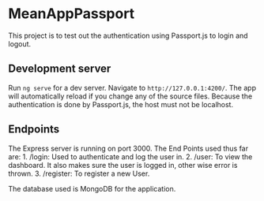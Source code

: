 # MeanAppPassport

This project is to test out the authentication using Passport.js to login and logout.

## Development server

Run `ng serve` for a dev server. Navigate to `http://127.0.0.1:4200/`. The app will automatically reload if you change any of the source files.
Because the authentication is done by Passport.js, the host must not be localhost.

## Endpoints

The Express server is running on port 3000.
The End Points used thus far are:
	1. /login: Used to authenticate and log the user in.
	2. /user: To view the dashboard. It also makes sure the user is logged in, other wise error is thrown.
	3. /register: To register a new User.

The database used is MongoDB for the application.
